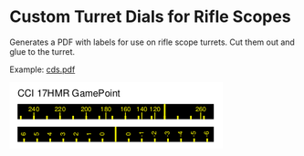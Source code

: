 # Custom Turret Dials for Rifle Scopes

Generates a PDF with labels for use on rifle scope turrets. Cut them out and glue to the turret.

Example: [cds.pdf](cds.pdf)

![Custom Dials](cds.png)

